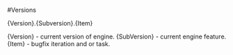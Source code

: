 #Versions

{Version}.{Subversion}.{Item}

{Version} - current version of engine.
{SubVersion} - current engine feature.
{Item} - bugfix iteration and or task.